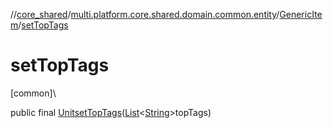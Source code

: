 //[core_shared](../../../index.md)/[multi.platform.core.shared.domain.common.entity](../index.md)/[GenericItem](index.md)/[setTopTags](set-top-tags.md)

# setTopTags

[common]\

public final [Unit](https://kotlinlang.org/api/latest/jvm/stdlib/kotlin/-unit/index.html)[setTopTags](set-top-tags.md)([List](https://docs.oracle.com/javase/8/docs/api/java/util/List.html)&lt;[String](https://docs.oracle.com/javase/8/docs/api/java/lang/String.html)&gt;topTags)
